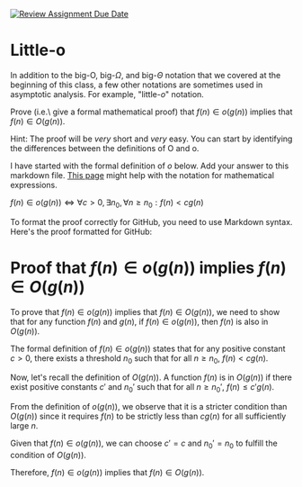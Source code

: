 [![Review Assignment Due Date](https://classroom.github.com/assets/deadline-readme-button-24ddc0f5d75046c5622901739e7c5dd533143b0c8e959d652212380cedb1ea36.svg)](https://classroom.github.com/a/wM4-KOzy)
# Little-o

In addition to the big-O, big-$\Omega$, and big-$\Theta$ notation that
we covered at the beginning of this class, a few other notations are sometimes
used in asymptotic analysis.  For example, "little-$o$" notation.

Prove (i.e.\ give a formal mathematical proof) that $f(n)\in o(g(n))$ implies
that $f(n)\in O(g(n))$.

Hint: The proof will be *very* short and *very* easy. You can start by
identifying the differences between the definitions of O and o.

I have started with the formal definition of $o$ below. Add your answer to this
markdown file. [This
page](https://docs.github.com/en/get-started/writing-on-github/working-with-advanced-formatting/writing-mathematical-expressions)
might help with the notation for mathematical expressions.

$f(n)\in o(g(n)) \iff \forall c>0, \exists n_0, \forall n\ge n_0: f(n) < c g(n)$

To format the proof correctly for GitHub, you need to use Markdown syntax. Here's the proof formatted for GitHub:

# Proof that $f(n) \in o(g(n))$ implies $f(n) \in O(g(n))$

To prove that $f(n) \in o(g(n))$ implies that $f(n) \in O(g(n))$, we need to show that for any function $f(n)$ and $g(n)$, if $f(n) \in o(g(n))$, then $f(n)$ is also in $O(g(n))$.

The formal definition of $f(n) \in o(g(n))$ states that for any positive constant $c > 0$, there exists a threshold $n_0$ such that for all $n \geq n_0$, $f(n) < cg(n)$.

Now, let's recall the definition of $O(g(n))$. A function $f(n)$ is in $O(g(n))$ if there exist positive constants $c'$ and $n_0'$ such that for all $n \geq n_0'$, $f(n) \leq c'g(n)$.

From the definition of $o(g(n))$, we observe that it is a stricter condition than $O(g(n))$ since it requires $f(n)$ to be strictly less than $cg(n)$ for all sufficiently large $n$.

Given that $f(n) \in o(g(n))$, we can choose $c' = c$ and $n_0' = n_0$ to fulfill the condition of $O(g(n))$.

Therefore, $f(n) \in o(g(n))$ implies that $f(n) \in O(g(n))$.


